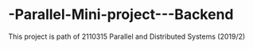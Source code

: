 # -Parallel-Mini-project---Backend
This project is path of 2110315 Parallel and Distributed Systems (2019/2)

